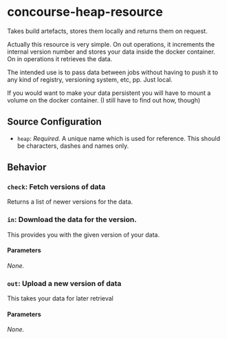 # concourse-heap-resource
Takes build artefacts, stores them locally and returns them on request.

Actually this resource is very simple.
On out operations, it increments the internal version number and stores your data inside the docker container.
On in operations it retrieves the data.

The intended use is to pass data between jobs without having to push it to any kind of registry, versioning system, etc, pp.
Just local.

If you would want to make your data persistent you will have to mount a volume on the docker container.
(I still have to find out how, though)

## Source Configuration

* `heap`: *Required.* A unique name which is used for reference. This should be characters, dashes and names only.

## Behavior

### `check`: Fetch versions of data

Returns a list of newer versions for the data.

### `in`: Download the data for the version.

This provides you with the given version of your data.

#### Parameters

*None.*

### `out`: Upload a new version of data

This takes your data for later retrieval

#### Parameters

*None.*

